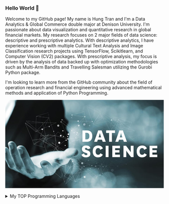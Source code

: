 ### Hello World 👋

Welcome to my GitHub page! My name is Hung Tran and I'm a Data Analytics & Global Commerce double major at Denison University. I'm passionate about data visualization and quantitative research in global financial markets. My research focuses on 2 major fields of data science: descriptive and prescriptive analytics. With descriptive analytics, I have experience working with multiple Cultural Text Analysis and Image Classification research projects using TensorFlow, Scikitlearn, and Computer Vision (CV2) packages. With prescriptive analysis, my focus is driven by the analysis of data backed up with optimization methodologies such as Multi-Arm Bandits and Travelling Salesman utilizing the Gurobi Python package. 


I'm looking to learn more from the GitHub community about the field of operation research and financial engineering using advanced mathematical methods and application of Python Programming.

![Data_Science](./7-Benefits-of-Data-Science.jpg)

<!--


Here are some ideas to get you started:

- 🔭 I’m currently working on ...
- 🌱 I’m currently learning ...
- 👯 I’m looking to collaborate on ...
- 🤔 I’m looking for help with ...
- 💬 Ask me about ...
- 📫 How to reach me: ...
- 😄 Pronouns: ...
- ⚡ Fun fact: ...
-->
<details>
<summary>My TOP Programming Languages</summary>

| Rank | Languages |
|-----:|-----------|
|     1| Python    |
|     2| R         |
|     3| SQL       |
|     4| STATA     |
</details>
